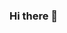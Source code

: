 ### Hi there 👋

<!--
**Ivycode808/Ivycode808** is a ✨ _special_ ✨ repository because its `README.md` (this file) appears on your GitHub profile.

Here are some ideas to get you started:

- 🔭 I’m currently working on ... full stack developing
- 🌱 I’m currently learning ... with Leon
- 👯 I’m looking to collaborate on ... 
- 🤔 I’m looking for help with ... learning javascript
- 💬 Ask me about ... conspiracy theories
- 📫 How to reach me: ... mail by pigeon
- 😄 Pronouns: ... she/her/me
- ⚡ Fun fact: ... Netflix is the platform 
-->
